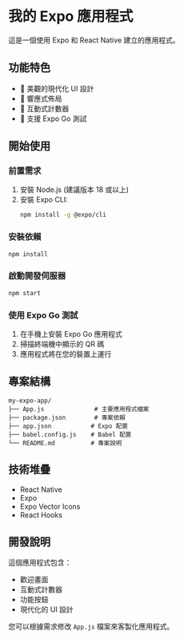 # 我的 Expo 應用程式

這是一個使用 Expo 和 React Native 建立的應用程式。

## 功能特色

- 🎨 美觀的現代化 UI 設計
- 📱 響應式佈局
- 🔢 互動式計數器
- 📱 支援 Expo Go 測試

## 開始使用

### 前置需求

1. 安裝 Node.js (建議版本 18 或以上)
2. 安裝 Expo CLI:
   ```bash
   npm install -g @expo/cli
   ```

### 安裝依賴

```bash
npm install
```

### 啟動開發伺服器

```bash
npm start
```

### 使用 Expo Go 測試

1. 在手機上安裝 Expo Go 應用程式
2. 掃描終端機中顯示的 QR 碼
3. 應用程式將在您的裝置上運行

## 專案結構

```
my-expo-app/
├── App.js              # 主要應用程式檔案
├── package.json        # 專案依賴
├── app.json           # Expo 配置
├── babel.config.js    # Babel 配置
└── README.md          # 專案說明
```

## 技術堆疊

- React Native
- Expo
- Expo Vector Icons
- React Hooks

## 開發說明

這個應用程式包含：
- 歡迎畫面
- 互動式計數器
- 功能按鈕
- 現代化的 UI 設計

您可以根據需求修改 `App.js` 檔案來客製化應用程式。 